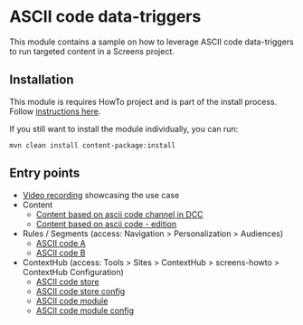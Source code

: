 ASCII code data-triggers
========================

This module contains a sample on how to leverage ASCII code data-triggers to run targeted content in a Screens project.

Installation
------------

This module is requires HowTo project and is part of the install process. Follow [instructions here](../../README.md).

If you still want to install the module individually, you can run:

```
mvn clean install content-package:install
```

Entry points
------------

+ [Video recording](https://www.dropbox.com/s/pkbaoqbijwhqoeq/Data_triggers_howto_part1.mov?dl=0) showcasing the use case
+ Content
    + [Content based on ascii code channel in DCC](http://localhost:4502/screens.html/content/screens/screens-howto/channels/data-trigger-asciicodes)
    + [Content based on ascii code - edition](http://localhost:4502/editor.html/content/screens/screens-howto/channels/data-trigger-asciicodes/channel.edit.html)
+ Rules / Segments (access: Navigation > Personalization > Audiences)
    + [ASCII code A](http://localhost:4502/editor.html/etc/segmentation/screens-howto/screens-howto-ascii-a.html)
    + [ASCII code B](http://localhost:4502/editor.html/etc/segmentation/screens-howto/screens-howto-ascii-b.html)
+ ContextHub (access: Tools > Sites > ContextHub > screens-howto > ContextHub Configuration)
    + [ASCII code store](http://localhost:4502/etc/cloudsettings/screens-howto/contexthub.html)
    + [ASCII code store config](http://localhost:4502/etc/cloudsettings/screens-howto/contexthub/asciicodes.edit.html)
    + [ASCII code module](http://localhost:4502/etc/cloudsettings/screens-howto/contexthub/ui.html)
    + [ASCII code module config](http://localhost:4502/etc/cloudsettings/screens-howto/contexthub/ui/asciicodes.edit.html)  
